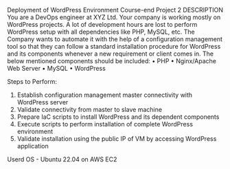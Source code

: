 Deployment of WordPress Environment 
Course-end Project 2
DESCRIPTION
You are a DevOps engineer at XYZ Ltd. Your company is working mostly on WordPress projects. A lot of development hours are lost to perform WordPress setup with all dependencies like PHP, MySQL, etc. The Company wants to automate it with the help of a configuration management tool so that they can follow a standard installation procedure for WordPress and its components whenever a new requirement or client comes in. The below mentioned components should be included:
•	PHP
•	Nginx/Apache Web Server
•	MySQL
•	WordPress
 
Steps to Perform:
1.	Establish configuration management master connectivity with WordPress server
2.	Validate connectivity from master to slave machine
3.	Prepare IaC scripts to install WordPress and its dependent components
4.	Execute scripts to perform installation of complete WordPress environment
5.	Validate installation using the public IP of VM by accessing WordPress application

Userd OS - Ubuntu 22.04 on AWS EC2
